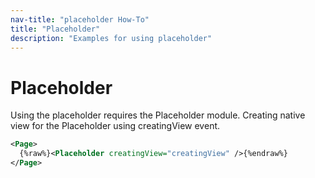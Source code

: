 ```yaml
---
nav-title: "placeholder How-To"
title: "Placeholder"
description: "Examples for using placeholder"
---
```

# Placeholder
Using the placeholder requires the Placeholder module.
<snippet id='article-require-module'/>
Creating native view for the Placeholder using creatingView event.
``` XML
<Page>
  {%raw%}<Placeholder creatingView="creatingView" />{%endraw%}
</Page>
```
<snippet id='article-creating-view'/>
